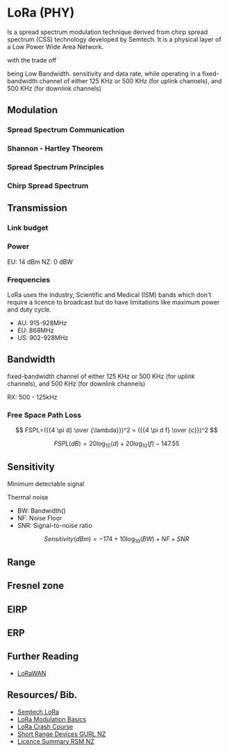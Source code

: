 # LoRa (PHY)

Is a spread spectrum modulation technique derived from chirp spread spectrum (CSS) technology developed by Semtech. It is a physical layer of a Low Power Wide Area Network. 

 with the trade off 

being Low Bandwidth. sensitivity and data rate, while operating in a fixed-bandwidth channel of either 125 KHz or 500 KHz (for uplink channels), and 500 KHz (for downlink channels)

## Modulation

### Spread Spectrum Communication

### Shannon - Hartley Theorem

### Spread Spectrum Principles

### Chirp Spread Spectrum

## Transmission

### Link budget


### Power

<!-- 154 dB                  -->

EU: 14 dBm
NZ: 0 dBW


### Frequencies

LoRa uses the Industry, Scientific and Medical (ISM) bands which don't require a licence to broadcast but do have limitations like maximum power and duty cycle. 

- AU: 915-928MHz
- EU: 868MHz
- US: 902-928MHz

## Bandwidth

fixed-bandwidth channel of either 125 KHz or 500 KHz (for uplink channels), and 500 KHz (for downlink
channels)

RX: 500 - 125kHz

### Free Space Path Loss

$$
FSPL=({{4 \pi d} \over {\lambda}})^2 = ({{4 \pi d f} \over {c}})^2
$$

$$
FSPL(dB) = 20 \log_{10} (d)+20 \log_{10}(f)-147.55
$$



## Sensitivity

Minimum detectable signal

Thermal noise

- BW: Bandwidth()
- NF: Noise Floor
- SNR: Signal-to-noise ratio

$$
Sensitivity(dBm)=-174 + 10 \log_{10} (BW) + NF + SNR
$$

## Range



## Fresnel zone

## EIRP 

## ERP

## Further Reading

- [LoRaWAN](LoRaWAN.md)

## Resources/ Bib.

- [Semtech LoRa](https://www.semtech.com/lora/what-is-lora)
- [LoRa Modulation Basics](https://www.frugalprototype.com/wp-content/uploads/2016/08/an1200.22.pdf)
- [LoRa Crash Course](https://www.youtube.com/watch?v=T3dGLqZrjIQ)
- [Short Range Devices GURL NZ](https://www.rsm.govt.nz/licensing/frequencies-for-anyone/short-range-devices-gurl)
- [Licence Summary RSM NZ](https://rrf.rsm.govt.nz/smart-web/smart/page/-smart/domain/licence/LicenceSummary.wdk?id=219752)
